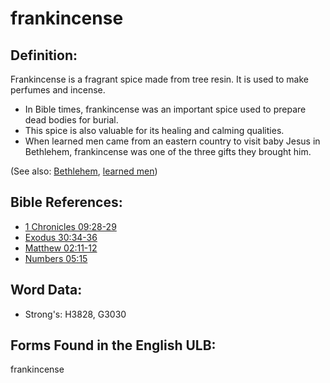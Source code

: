 # frankincense

## Definition:

Frankincense is a fragrant spice made from tree resin. It is used to make perfumes and incense.

* In Bible times, frankincense was an important spice used to prepare dead bodies for burial.
* This spice is also valuable for its healing and calming qualities.
* When learned men came from an eastern country to visit baby Jesus in Bethlehem, frankincense was one of the three gifts they brought him.

(See also: [Bethlehem](../names/bethlehem.md), [learned men](../other/learnedmen.md))

## Bible References:

* [1 Chronicles 09:28-29](rc://en/tn/help/1ch/09/28)
* [Exodus 30:34-36](rc://en/tn/help/exo/30/34)
* [Matthew 02:11-12](rc://en/tn/help/mat/02/11)
* [Numbers 05:15](rc://en/tn/help/num/05/15)

## Word Data:

* Strong's: H3828, G3030

## Forms Found in the English ULB:

frankincense


